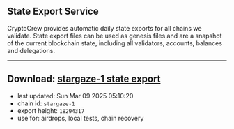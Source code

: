 ## State Export Service
CryptoCrew provides automatic daily state exports for all chains we validate. State export files can be used as genesis files and are a snapshot of the current blockchain state, including all validators, accounts, balances and delegations.

---
**Download: [stargaze-1 state export](https://dl-eu2.ccvalidators.com/SERVICE/stargaze/stargaze-1_export_18294317.json)**
---

- last updated: Sun Mar 09 2025 05:10:20
- chain id: `stargaze-1`
- export height: `18294317`
- use for: airdrops, local tests, chain recovery
